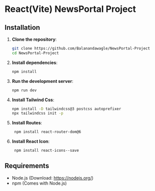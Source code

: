 # React(Vite) NewsPortal Project
 
## Installation
 
1. **Clone the repository**:
    ```sh
    git clone https://github.com/Balanandawagle/NewsPortal-Project
    cd NewsPortal-Project
    ```
 
2. **Install dependencies**:
    ```sh
    npm install
    ```
 
3. **Run the development server**:
    ```sh
    npm run dev
    ```
 
4. **Install Tailwind Css**:
    ```sh
    npm install -D tailwindcss@3 postcss autoprefixer
    npx tailwindcss init -p
    ```

5.  **Install Routes**:
    ```sh
     npm install react-router-dom@6
    ```
    
6. **Install React Icon**:
      ```sh
       npm install react-icons--save
    ```
 
## Requirements
- Node.js (Download: https://nodejs.org/)
- npm (Comes with Node.js)
